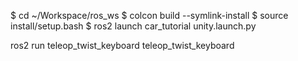 
$ cd ~/Workspace/ros_ws
$ colcon build --symlink-install
$ source install/setup.bash
$ ros2 launch car_tutorial unity.launch.py

ros2 run teleop_twist_keyboard teleop_twist_keyboard
